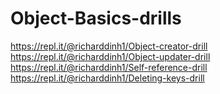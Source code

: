 # Object-Basics-drills

https://repl.it/@richarddinh1/Object-creator-drill
<br>
https://repl.it/@richarddinh1/Object-updater-drill
<br>
https://repl.it/@richarddinh1/Self-reference-drill
<br>
https://repl.it/@richarddinh1/Deleting-keys-drill
